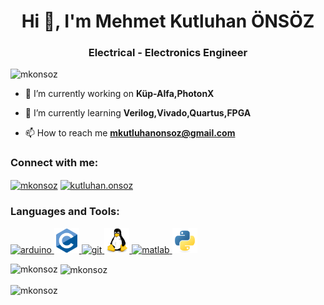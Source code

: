 <h1 align="center">Hi 👋, I'm Mehmet Kutluhan ÖNSÖZ</h1>
<h3 align="center">Electrical - Electronics Engineer</h3>

<p align="left"> <img src="https://komarev.com/ghpvc/?username=mkonsoz&label=Profile%20views&color=0e75b6&style=flat" alt="mkonsoz" /> </p>

- 🔭 I’m currently working on **Küp-Alfa,PhotonX**

- 🌱 I’m currently learning **Verilog,Vivado,Quartus,FPGA**

- 📫 How to reach me **mkutluhanonsoz@gmail.com**

<h3 align="left">Connect with me:</h3>
<p align="left">
<a href="https://linkedin.com/in/mkonsoz" target="blank"><img align="center" src="https://raw.githubusercontent.com/rahuldkjain/github-profile-readme-generator/master/src/images/icons/Social/linked-in-alt.svg" alt="mkonsoz" height="30" width="40" /></a>
<a href="https://instagram.com/kutluhan.onsoz" target="blank"><img align="center" src="https://raw.githubusercontent.com/rahuldkjain/github-profile-readme-generator/master/src/images/icons/Social/instagram.svg" alt="kutluhan.onsoz" height="30" width="40" /></a>
</p>

<h3 align="left">Languages and Tools:</h3>
<p align="left"> <a href="https://www.arduino.cc/" target="_blank" rel="noreferrer"> <img src="https://cdn.worldvectorlogo.com/logos/arduino-1.svg" alt="arduino" width="40" height="40"/> </a> <a href="https://www.cprogramming.com/" target="_blank" rel="noreferrer"> <img src="https://raw.githubusercontent.com/devicons/devicon/master/icons/c/c-original.svg" alt="c" width="40" height="40"/> </a> <a href="https://git-scm.com/" target="_blank" rel="noreferrer"> <img src="https://www.vectorlogo.zone/logos/git-scm/git-scm-icon.svg" alt="git" width="40" height="40"/> </a> <a href="https://www.linux.org/" target="_blank" rel="noreferrer"> <img src="https://raw.githubusercontent.com/devicons/devicon/master/icons/linux/linux-original.svg" alt="linux" width="40" height="40"/> </a> <a href="https://www.mathworks.com/" target="_blank" rel="noreferrer"> <img src="https://upload.wikimedia.org/wikipedia/commons/2/21/Matlab_Logo.png" alt="matlab" width="40" height="40"/> </a> <a href="https://www.python.org" target="_blank" rel="noreferrer"> <img src="https://raw.githubusercontent.com/devicons/devicon/master/icons/python/python-original.svg" alt="python" width="40" height="40"/> </a> </p>

<p><img align="left" src="https://github-readme-stats.vercel.app/api/top-langs?username=mkonsoz&show_icons=true&locale=en&layout=compact" alt="mkonsoz" /></p>

<p>&nbsp;<img align="center" src="https://github-readme-stats.vercel.app/api?username=mkonsoz&show_icons=true&locale=en" alt="mkonsoz" /></p>

<p><img align="center" src="https://github-readme-streak-stats.herokuapp.com/?user=mkonsoz&" alt="mkonsoz" /></p>

